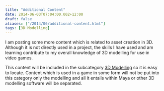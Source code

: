 ```yaml
---
title: "Additional Content"
date: 2014-06-03T07:04:00.002+12:00
draft: false
aliases: ["/2014/06/additional-content.html"]
tags: [3D Modelling]
---
```


I am posting some more content which is related to asset creation in 3D. Although it is not directly used in a project, the skills I have used and am learning contribute to my overall knowledge of 3D modelling for use in video games.

This content will be included in the subcategory [3D Modelling](https://game-blog.sethcorker.com/tags/3-d-modelling/) so it is easy to locate. Content which is used in a game in some form will not be put into this category only the modelling and all it entails within Maya or other 3D modelling software will be separated.
